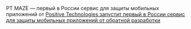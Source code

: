 <!--2025-05-23 11:24:33-->
<div class="yb">
  <div class="rss habr"><p>PT MAZE — первый в России сервис для защиты мобильных приложений от <abbr class="habraabbr" title="(обратная разработка) — процесс, позволяющий восстановить или получить представление о принципах работы продукта, заложенной в него логике, изучив его образец. При исследовании мобильных приложений реверс-инжиниринг дает возможность получить код, близкий к исходному, который будет понятен другим разработчикам и может быть переиспользован." data-title="&lt;p&gt;(обратная... <p class="titl"><a href="https://habr.com/ru/companies/pt/news/912222/?utm_source=habrahabr&utm_medium=rss&utm_campaign=912222">Positive Technologies запустит первый в России сервис для защиты мобильных приложений от обратной разработки</a></p></div>
</div>
